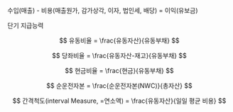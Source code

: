 수입(매출) - 비용(매출원가, 감가상각, 이자, 법인세, 배당) = 이익(유보금)

단기 지급능력

$$
유동비율 = \frac{유동자산}{유동부채}
$$

$$
당좌비율 = \frac{유동자산-재고}{유동부채}
$$

$$
현금비율 = \frac{현금}{유동부채}
$$

$$
순운전자본 = \frac{순운전자본(NWC)}{총자산}
$$

$$
간격척도(interval Measure, =연소액) = \frac{유동자산}{일일 평균 비용}
$$
